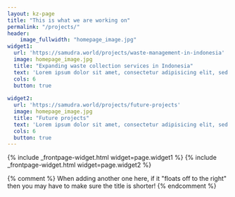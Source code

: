 ```yaml
---
layout: kz-page
title: "This is what we are working on"
permalink: "/projects/"
header:
    image_fullwidth: "homepage_image.jpg"
widget1:
  url: 'https://samudra.world/projects/waste-management-in-indonesia'
  image: homepage_image.jpg
  title: "Expanding waste collection services in Indonesia"
  text: 'Lorem ipsum dolor sit amet, consectetur adipisicing elit, sed do eiusmod tempor incididunt ut labore et dolore magna aliqua.'
  cols: 6
  button: true
  
widget2:
  url: 'https://samudra.world/projects/future-projects'
  image: homepage_image.jpg
  title: "Future projects"
  text: 'Lorem ipsum dolor sit amet, consectetur adipisicing elit, sed do eiusmod tempor incididunt ut labore et dolore magna aliqua.'
  cols: 6
  button: true
---
```


{% include _frontpage-widget.html widget=page.widget1 %}
{% include _frontpage-widget.html widget=page.widget2 %}

{% comment %}
When adding another one here, if it "floats off to the right" then you may have to make sure the title
is shorter!
{% endcomment %}
